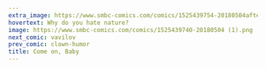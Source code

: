 ```yaml
---
extra_image: https://www.smbc-comics.com/comics/1525439754-20180504after.png
hovertext: Why do you hate nature?
image: https://www.smbc-comics.com/comics/1525439740-20180504 (1).png
next_comic: vavilov
prev_comic: clown-humor
title: Come on, Baby
---
```


